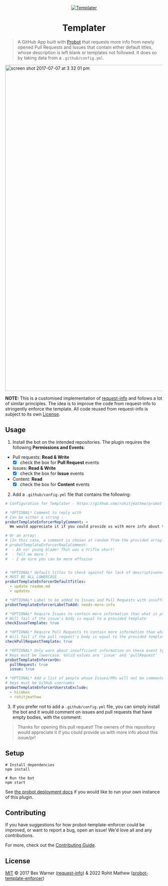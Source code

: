 <p align="center">
  <a href="https://github.com/apps/templater">
    <img alt="Templater" src="https://user-images.githubusercontent.com/17832347/94602633-c192f500-02b2-11eb-8662-c7fe9ef5e0a7.jpg" />
  </a>
</p>
<p align="center">
  <h1 align="center">Templater</h1>
</p>


> A GitHub App built with [Probot](https://github.com/probot/probot) that requests more info from newly opened Pull Requests and Issues that contain either default titles, whose description is left blank or templates not followed. It does so by taking data from a `.github/config.yml`.

<img width="1041" alt="screen shot 2017-07-07 at 3 32 01 pm" src="https://user-images.githubusercontent.com/17832347/94599643-59421480-02ae-11eb-98d1-bc2bb0bd5419.png">


**NOTE:** This is a customised implementation of [request-info](https://github.com/behaviorbot/request-info) and follows a lot of similar principles. The idea is to improve the code from request-info to stringently enforce the template. All code reused from request-info is subject to its own [License](https://github.com/behaviorbot/request-info/blob/master/LICENSE).

## Usage

1. Install the bot on the intended repositories. The plugin requires the following **Permissions and Events**:
- Pull requests: **Read & Write**
  - [x] check the box for **Pull Request** events
- Issues: **Read & Write**
  - [x] check the box for **Issue** events
- Content: **Read**
  - [x] check the box for **Content** events
2. Add a `.github/config.yml` file that contains the following:

```yml
# Configuration for Templater - https://github.com/rohitjmathew/probot-template-enforcer

# *OPTIONAL* Comment to reply with
# Can be either a string :
probotTemplateEnforcerReplyComment: >
  We would appreciate it if you could provide us with more info about this issue/pr!

# Or an array:
# (In this case, a comment is chosen at random from the provided array)
# probotTemplateEnforcerReplyComment:
#  - Ah no! young blade! That was a trifle short!
#  - Tell me more !
#  - I am sure you can be more effusive


# *OPTIONAL* default titles to check against for lack of descriptiveness
# MUST BE ALL LOWERCASE
probotTemplateEnforcerDefaultTitles:
  - update readme.md
  - updates

# *OPTIONAL* Label to be added to Issues and Pull Requests with insufficient information given
probotTemplateEnforcerLabelToAdd: needs-more-info

# *OPTIONAL* Require Issues to contain more information than what is provided in the issue templates
# Will fail if the issue's body is equal to a provided template
checkIssueTemplate: true

# *OPTIONAL* Require Pull Requests to contain more information than what is provided in the PR template
# Will fail if the pull request's body is equal to the provided template
checkPullRequestTemplate: true

# *OPTIONAL* Only warn about insufficient information on these event types
# Keys must be lowercase. Valid values are 'issue' and 'pullRequest'
probotTemplateEnforcerOn:
  pullRequest: true
  issue: true

# *OPTIONAL* Add a list of people whose Issues/PRs will not be commented on
# keys must be GitHub usernames
probotTemplateEnforcerUserstoExclude:
  - hiimbex
  - rohitjmathew
```
3. If you prefer not to add a `.github/config.yml` file, you can simply install the bot and it would comment on issues and pull requests that have empty bodies, with the comment:

> Thanks for opening this pull request! The owners of this repository would appreciate it if you could provide us with more info about this issue/pr!


## Setup

```
# Install dependencies
npm install

# Run the bot
npm start
```

See [the probot deployment docs](https://github.com/probot/probot/blob/master/docs/deployment.md) if you would like to run your own instance of this plugin.

## Contributing

If you have suggestions for how probot-template-enforcer could be improved, or want to report a bug, open an issue! We'd love all and any contributions.

For more, check out the [Contributing Guide](CONTRIBUTING.md).

## License

[MIT](LICENSE) © 2017 Bex Warner ([request-info](https://github.com/behaviorbot/request-info/blob/master/LICENSE)) & 2022 Rohit Mathew ([probot-template-enforcer](https://github.com/rohitjmathew/probot-template-enforcer/blob/master/LICENSE))
